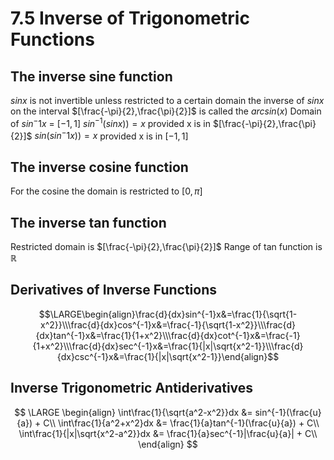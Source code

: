 # 7.5 Inverse of Trigonometric Functions
## The inverse sine function
$sinx$ is not invertible unless restricted to a certain domain
the inverse of $sinx$ on the interval $[\frac{-\pi}{2},\frac{\pi}{2}]$ is called the $arcsin(x)$
Domain of $sin^-1x$ = $[-1,1]$
$sin^{-1}(sinx)) = x$ provided x is in  $[\frac{-\pi}{2},\frac{\pi}{2}]$
$sin(sin^-1x)) = x$ provided x is in $[-1,1]$

## The inverse cosine function
For the cosine the domain is restricted to 
$[0,\pi]$ 

## The inverse tan function
Restricted domain is  $[\frac{-\pi}{2},\frac{\pi}{2}]$
Range of tan function is $\mathbb{R}$

## Derivatives of Inverse Functions
$$\LARGE\begin{align}\frac{d}{dx}sin^{-1}x&=\frac{1}{\sqrt{1-x^2}}\\\frac{d}{dx}cos^{-1}x&=\frac{-1}{\sqrt{1-x^2}}\\\frac{d}{dx}tan^{-1}x&=\frac{1}{1+x^2}\\\frac{d}{dx}cot^{-1}x&=\frac{-1}{1+x^2}\\\frac{d}{dx}sec^{-1}x&=\frac{1}{|x|\sqrt{x^2-1}}\\\frac{d}{dx}csc^{-1}x&=\frac{1}{|x|\sqrt{x^2-1}}\end{align}$$

## Inverse Trigonometric Antiderivatives
$$
\LARGE
\begin{align}
\int\frac{1}{\sqrt{a^2-x^2}}dx &= sin^{-1}(\frac{u}{a}) + C\\
\int\frac{1}{a^2+x^2}dx &= \frac{1}{a}tan^{-1}(\frac{u}{a}) + C\\
\int\frac{1}{|x|\sqrt{x^2-a^2}}dx &= \frac{1}{a}sec^{-1}|\frac{u}{a}| + C\\
\end{align}
$$

